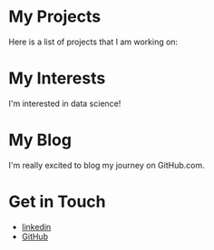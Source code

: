 # My Projects
Here is a list of projects that I am working on:
# My Interests
I'm interested in data science!
# My Blog
I'm really excited to blog my journey on GitHub.com.
# Get in Touch
<ul>
<li><a href="https://linkedin.com/{{ site.linkedin_baloochy1400@yahoo.com
}}">linkedin</a></li>
<li><a href="https://github.com/{{ site.github_baloochyb
}}">GitHub</a></li>
</ul>